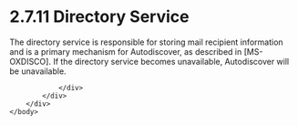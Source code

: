 <html dir="LTR" xmlns:mshelp="http://msdn.microsoft.com/mshelp" xmlns:ddue="http://ddue.schemas.microsoft.com/authoring/2003/5" xmlns:xlink="http://www.w3.org/1999/xlink" xmlns:tool="http://www.microsoft.com/tooltip">
    <head>
        <meta http-equiv="Content-Type" content="text/html; CHARSET=utf-8"></meta>
        <meta name="save" content="history"></meta>
        <title>2.7.11 Directory Service</title>
        <xml>
            <mshelp:toctitle title="2.7.11 Directory Service"></mshelp:toctitle>
            <mshelp:rltitle title="[MS-OXPROTO]: Directory Service"></mshelp:rltitle>
            <mshelp:keyword index="A" term="7c5edeee-26fc-4940-8f56-b10d028a69c9"></mshelp:keyword>
            <mshelp:attr name="DCSext.ContentType" value="open specification"></mshelp:attr>
            <mshelp:attr name="AssetID" value="7c5edeee-26fc-4940-8f56-b10d028a69c9"></mshelp:attr>
            <mshelp:attr name="TopicType" value="kbRef"></mshelp:attr>
            <mshelp:attr name="DCSext.Title" value="[MS-OXPROTO]: Directory Service" />
        </xml>
    </head>
    <body>
        <div id="header">
            <h1 class="heading">2.7.11 Directory Service</h1>
        </div>
        <div id="mainSection">
            <div id="mainBody">
                <div id="allHistory" class="saveHistory"></div>
                <div id="sectionSection0" class="section" name="collapseableSection">
                    

<p>The directory service is responsible for storing mail
recipient information and is a primary mechanism for Autodiscover, as described
in <mshelp:link keywords="d912502b-c0e2-41a1-8b0e-f714ba523e08" tabindex="0">[MS-OXDISCO]</mshelp:link>.
If the directory service becomes unavailable, Autodiscover will be unavailable.</p>


                </div>
            </div>
        </div>
    </body>
</html>